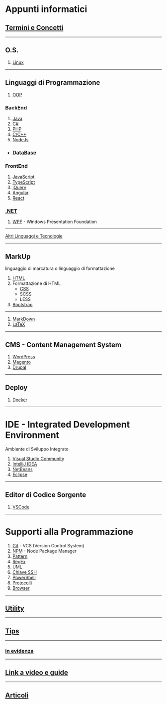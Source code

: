 # Appunti informatici

## [Termini e Concetti](./Termini_e_Concetti/ReadMe.md)

---
## O.S.
1. [Linux](./Linux/ReadMe.md)

---
## Linguaggi di Programmazione
1. [OOP](./OOP/ReadMe.md)

### BackEnd
1. [Java](./Java/ReadMe.md/#Java)
1. [C#](./C%23/ReadMe.md)
1. [PHP](./PHP/ReadMe.md)
1. [C/C++](./C%2B%2B/ReadMe.md)
1. [NodeJs](./NodeJs/ReadMe.md)

- ### [DataBase](./DataBase/ReadMe.md)

### FrontEnd
1. [JavaScript](./JavaScript/ReadMe.md)
1. [TypeScript](./TypeScript/ReadMe.md)
1. [jQuery](./jQuery/ReadMe.md)
1. [Angular](./Angular/ReadMe.md)
1. [React](./React/ReadMe.md)

### [.NET](./dotNET/ReadMe.md)
1. [WPF](./dotNET/WPF/WPF.md) - Windows Presentation Foundation

---
[Altri Linguaggi e Tecnologie](./AltriLinguaggi.md)

---
## MarkUp
linguaggio di marcatura o linguaggio di formattazione
1. [HTML](./HTML/ReadMe.md)
1. Formattazione di HTML
    - [CSS](./CSS/ReadMe.md)
    - SCSS
    - LESS
1. [Bootstrap](./Bootstrap/ReadMe.md)

---
1. [MarkDown](./MarkDown/ReadMe.md)
1. [LaTeX](./LaTeX/ReadMe.md)

---
## CMS - Content Management System
1. [WordPress](./CMS/WordPress/ReadMe.md)
1. [Magento](./CMS/Magento/Magento.md)
1. [Drupal](./CMS/Drupal/ReadMe.md) 

---
## Deploy
1. [Docker](./Docker/ReadMe.md)

---
# IDE - Integrated Development Environment
Ambiente di Sviluppo Integrato

1. [Visual Studio Community](./IDE/VisualStudioCommunity/ReadMe.md)
1. [IntelliJ IDEA](./IDE/IntelliJ_IDEA/ReadMe.md)
1. [NetBeans](./IDE/NetBeans/ReadMe.md)
1. [Eclipse](./IDE/Eclipse/ReadMe.md)

---
## Editor di Codice Sorgente
1. [VSCode](./IDE/VSCode/ReadMe.md)

---
# Supporti alla Programmazione
1. [Git](./Git/ReadMe.md) - VCS (Version Control System)
1. [NPM](./Supporti/NPM/ReadMe.md) - Node Package Manager
1. [Pattern](./Supporti/Pattern/ReadMe.md)
1. [RegEx](./Supporti/RegEx/ReadMe.md)
1. [UML](./Supporti/UML/ReadMe.md)
1. [Chiave SSH](./Supporti/Chiave_SSH/Chiave%20per%20GitHub.md)
1. [PowerShell](./Supporti/PowerShell/ReadMe.md) 
1. [Protocolli](./Supporti/Protocolli/Protocolli.md)
1. [Browser](./Supporti/Browser/ReadMe.md)

---
## [Utility](./Supporti/Utility/ReadMe.md)

---
## [Tips](./Supporti/Tips/ReadMe.md)

---
### [in evidenza](./Evidenza.md)

---
## [Link a video e guide](./Supporti/Link/ReadMe.md)

---

## [Articoli](./Articoli/ReadMe.md)